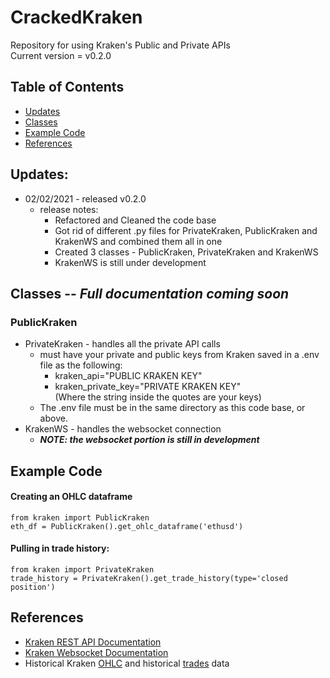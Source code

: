 # CrackedKraken
Repository for using Kraken's Public and Private APIs  
Current version = v0.2.0

## Table of Contents
* [Updates](#Updates)
* [Classes](#Classes)
* [Example Code](#Example-Code)
* [References](#References)

## Updates:
   * 02/02/2021 - released v0.2.0
      * release notes:
         * Refactored and Cleaned the code base
         * Got rid of different .py files for PrivateKraken, PublicKraken and KrakenWS and combined them all in one
         * Created 3 classes - PublicKraken, PrivateKraken and KrakenWS
         * KrakenWS is still under development

## Classes -- ***Full documentation coming soon***
### PublicKraken

* PrivateKraken - handles all the private API calls
    * must have your private and public keys from Kraken saved in a .env file as the following:
        * kraken_api="PUBLIC KRAKEN KEY"
        * kraken_private_key="PRIVATE KRAKEN KEY"  
      (Where the string inside the quotes are your keys)
    * The .env file must be in the same directory as this code base, or above.  
* KrakenWS - handles the websocket connection
    * ***NOTE: the websocket portion is still in development***


## Example Code
#### Creating an OHLC dataframe
    from kraken import PublicKraken
    eth_df = PublicKraken().get_ohlc_dataframe('ethusd')

#### Pulling in trade history:  
    from kraken import PrivateKraken
    trade_history = PrivateKraken().get_trade_history(type='closed position')

## References
* [Kraken REST API Documentation](https://www.kraken.com/en-us/features/api#example-api-code)
* [Kraken Websocket Documentation](https://docs.kraken.com/websockets/)
* Historical Kraken [OHLC](https://support.kraken.com/hc/en-us/articles/360047124832-Downloadable-historical-OHLCVT-Open-High-Low-Close-Volume-Trades-data) and historical [trades](https://support.kraken.com/hc/en-us/articles/360047543791-Downloadable-historical-market-data-time-and-sales-) data

